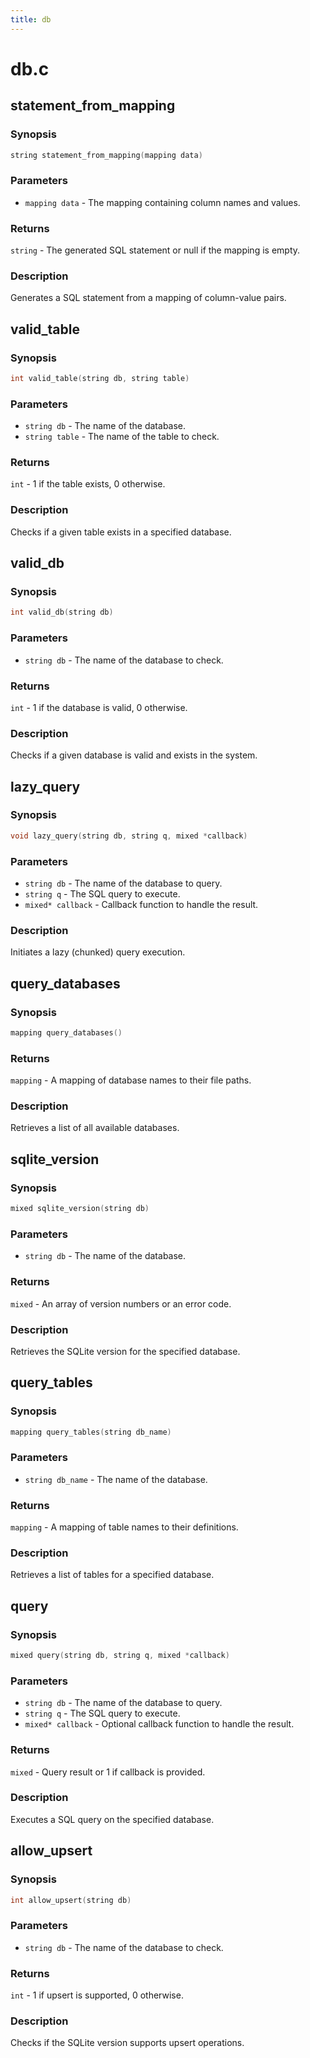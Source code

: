 ```yaml
---
title: db
---
```

# db.c

## statement_from_mapping

### Synopsis

```c
string statement_from_mapping(mapping data)
```

### Parameters

* `mapping data` - The mapping containing column names and values.

### Returns

`string` - The generated SQL statement or null if the mapping is empty.

### Description

Generates a SQL statement from a mapping of column-value pairs.

## valid_table

### Synopsis

```c
int valid_table(string db, string table)
```

### Parameters

* `string db` - The name of the database.
* `string table` - The name of the table to check.

### Returns

`int` - 1 if the table exists, 0 otherwise.

### Description

Checks if a given table exists in a specified database.

## valid_db

### Synopsis

```c
int valid_db(string db)
```

### Parameters

* `string db` - The name of the database to check.

### Returns

`int` - 1 if the database is valid, 0 otherwise.

### Description

Checks if a given database is valid and exists in the system.

## lazy_query

### Synopsis

```c
void lazy_query(string db, string q, mixed *callback)
```

### Parameters

* `string db` - The name of the database to query.
* `string q` - The SQL query to execute.
* `mixed* callback` - Callback function to handle the result.

### Description

Initiates a lazy (chunked) query execution.

## query_databases

### Synopsis

```c
mapping query_databases()
```

### Returns

`mapping` - A mapping of database names to their file paths.

### Description

Retrieves a list of all available databases.

## sqlite_version

### Synopsis

```c
mixed sqlite_version(string db)
```

### Parameters

* `string db` - The name of the database.

### Returns

`mixed` - An array of version numbers or an error code.

### Description

Retrieves the SQLite version for the specified database.

## query_tables

### Synopsis

```c
mapping query_tables(string db_name)
```

### Parameters

* `string db_name` - The name of the database.

### Returns

`mapping` - A mapping of table names to their definitions.

### Description

Retrieves a list of tables for a specified database.

## query

### Synopsis

```c
mixed query(string db, string q, mixed *callback)
```

### Parameters

* `string db` - The name of the database to query.
* `string q` - The SQL query to execute.
* `mixed* callback` - Optional callback function to handle the result.

### Returns

`mixed` - Query result or 1 if callback is provided.

### Description

Executes a SQL query on the specified database.

## allow_upsert

### Synopsis

```c
int allow_upsert(string db)
```

### Parameters

* `string db` - The name of the database to check.

### Returns

`int` - 1 if upsert is supported, 0 otherwise.

### Description

Checks if the SQLite version supports upsert operations.

